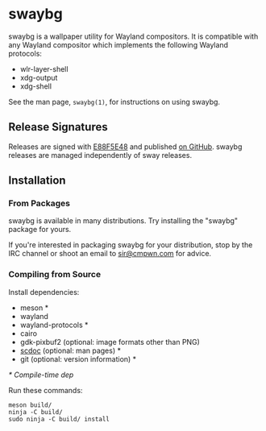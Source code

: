 # swaybg

swaybg is a wallpaper utility for Wayland compositors. It is compatible with any
Wayland compositor which implements the following Wayland protocols:

- wlr-layer-shell
- xdg-output
- xdg-shell

See the man page, `swaybg(1)`, for instructions on using swaybg.

## Release Signatures

Releases are signed with [E88F5E48](https://keys.openpgp.org/search?q=34FF9526CFEF0E97A340E2E40FDE7BE0E88F5E48)
and published [on GitHub](https://github.com/swaywm/swaybg/releases). swaybg
releases are managed independently of sway releases.

## Installation

### From Packages

swaybg is available in many distributions. Try installing the "swaybg"
package for yours.

If you're interested in packaging swaybg for your distribution, stop by the
IRC channel or shoot an email to sir@cmpwn.com for advice.

### Compiling from Source

Install dependencies:

* meson \*
* wayland
* wayland-protocols \*
* cairo
* gdk-pixbuf2 (optional: image formats other than PNG)
* [scdoc](https://git.sr.ht/~sircmpwn/scdoc) (optional: man pages) \*
* git (optional: version information) \*

_\* Compile-time dep_

Run these commands:

    meson build/
    ninja -C build/
    sudo ninja -C build/ install
